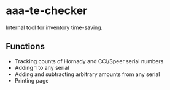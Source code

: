 # aaa-te-checker

Internal tool for inventory time-saving.

## Functions
- Tracking counts of Hornady and CCI/Speer serial numbers 
- Adding 1 to any serial
- Adding and subtracting arbitrary amounts from any serial
- Printing page 